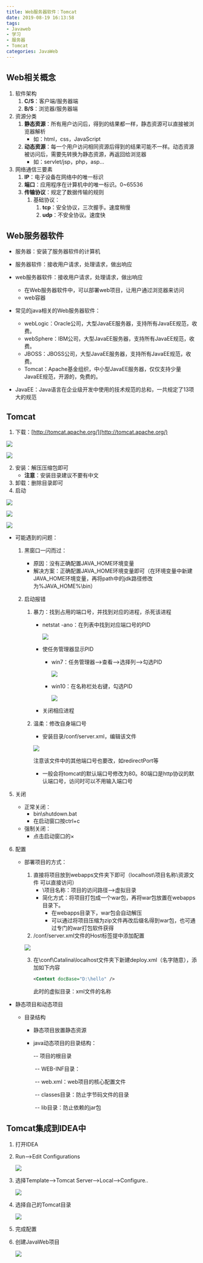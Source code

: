 ```yaml
---
title: Web服务器软件：Tomcat
date: 2019-08-19 16:13:58
tags: 
- Javaweb
- 学习
- 服务器
- Tomcat
categories: JavaWeb
---
```


## Web相关概念

1. 软件架构
   1. **C/S**：客户端/服务器端
   2. **B/S**：浏览器/服务器端
2. 资源分类
   1. **静态资源**：所有用户访问后，得到的结果都一样，静态资源可以直接被浏览器解析
      * 如：html，css，JavaScript
   2. **动态资源**：每一个用户访问相同资源后得到的结果可能不一样。动态资源被访问后，需要先转换为静态资源，再返回给浏览器
      * 如：servlet/jsp，php，asp...
3. 网络通信三要素
   1. **IP**：电子设备在网络中的唯一标识
   2. **端口**：应用程序在计算机中的唯一标识。0~65536
   3. **传输协议**：规定了数据传输的规则
      1. 基础协议：
         1. **tcp**：安全协议，三次握手。速度稍慢
         2. **udp**：不安全协议。速度快



## Web服务器软件

* 服务器：安装了服务器软件的计算机
* 服务器软件：接收用户请求，处理请求，做出响应
* web服务器软件：接收用户请求，处理请求，做出响应
  * 在Web服务器软件中，可以部署web项目，让用户通过浏览器来访问
  * web容器



* 常见的java相关的Web服务器软件：
  * webLogic：Oracle公司，大型JavaEE服务器，支持所有JavaEE规范，收费。
  * webSphere：IBM公司，大型JavaEE服务器，支持所有JavaEE规范，收费。
  * JBOSS：JBOSS公司，大型JavaEE服务器，支持所有JavaEE规范，收费。
  * Tomcat：Apache基金组织，中小型JavaEE服务器，仅仅支持少量JavaEE规范，开源的，免费的。
* JavaEE：Java语言在企业级开发中使用的技术规范的总和，一共规定了13项大的规范



## Tomcat

1. 下载：[http://tomcat.apache.org/](http://tomcat.apache.org/)

![](https://wnghilin-blog.oss-cn-beijing.aliyuncs.com/20190819163625.png)

![](https://wnghilin-blog.oss-cn-beijing.aliyuncs.com/20190819163747.png)



2. 安装：解压压缩包即可
   * **注意**：安装目录建议不要有中文
3. 卸载：删除目录即可
4. 启动

![](https://wnghilin-blog.oss-cn-beijing.aliyuncs.com/QQ截图20190821110351.png)

![](https://wnghilin-blog.oss-cn-beijing.aliyuncs.com/20190821110902.png)

![](https://wnghilin-blog.oss-cn-beijing.aliyuncs.com/20190821111428.png)

* 可能遇到的问题：

  1. 黑窗口一闪而过：

     * 原因：没有正确配置JAVA_HOME环境变量
     * 解决方案：正确配置JAVA_HOME环境变量即可（在环境变量中新建JAVA_HOME环境变量，再将path中的jdk路径修改为%JAVA_HOME%\bin）

  2. 启动报错

     1. 暴力：找到占用的端口号，并找到对应的进程，杀死该进程

        * netstat -ano：在列表中找到对应端口号的PID

          ![](https://wnghilin-blog.oss-cn-beijing.aliyuncs.com/20190821112940.png)

        * 使任务管理器显示PID

          * win7：任务管理器-->查看-->选择列-->勾选PID

            ![](https://wnghilin-blog.oss-cn-beijing.aliyuncs.com/20190821113252.png)

          * win10：在名称栏处右键，勾选PID

            ![](https://wnghilin-blog.oss-cn-beijing.aliyuncs.com/无标题.png)

        * 关闭相应进程

     2. 温柔：修改自身端口号

        * 安装目录/conf/server.xml，编辑该文件

        ![](https://wnghilin-blog.oss-cn-beijing.aliyuncs.com/20190821113904.png)

        注意该文件中的其他端口号也要改，如redirectPort等

        * 一般会将tomcat的默认端口号修改为80。80端口是http协议的默认端口号，访问时可以不用输入端口号

5. 关闭
   * 正常关闭：
     * bin\shutdown.bat
     * 在启动窗口按ctrl+c
   * 强制关闭：
     * 点击启动窗口的×

6. 配置
   * 部署项目的方式：
     1. 直接将项目放到webapps文件夹下即可（localhost\项目名称\资源文件 可以直接访问）
        * \项目名称：项目的访问路径-->虚拟目录
        * 简化方式：将项目打包成一个war包，再将war包放置在webapps目录下。
          * 在webapps目录下，war包会自动解压
          * 可以通过将项目压缩为zip文件再改后缀名得到war包，也可通过专门的war打包软件获得
     2. /conf/server.xml文件的Host标签提中添加配置
     
     ![](https://wnghilin-blog.oss-cn-beijing.aliyuncs.com/20190821144851.png)
     
     3. 在\conf\Catalina\localhost文件夹下新建deploy.xml（名字随意），添加如下内容
     
        ```xml
        <Context docBase="D:\hello" />
        ```
     
        此时的虚拟目录：xml文件的名称

* 静态项目和动态项目

  * 目录结构

    * 静态项目放置静态资源

    * java动态项目的目录结构：

      -- 项目的根目录

      ​	-- WEB-INF目录：

      ​		-- web.xml：web项目的核心配置文件

      ​		-- classes目录：防止字节码文件的目录

      ​		-- lib目录：防止依赖的jar包



## Tomcat集成到IDEA中

1. 打开IDEA

2. Run-->Edit Configurations

   ![](https://wnghilin-blog.oss-cn-beijing.aliyuncs.com/20190821150338.png)

3. 选择Template-->Tomcat Server-->Local-->Configure..

   ![](https://wnghilin-blog.oss-cn-beijing.aliyuncs.com/20190821150548.png)

4. 选择自己的Tomcat目录

   ![](https://wnghilin-blog.oss-cn-beijing.aliyuncs.com/20190821150650.png)

5. 完成配置

6. 创建JavaWeb项目

   ![](https://wnghilin-blog.oss-cn-beijing.aliyuncs.com/20190821151107.png)